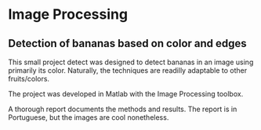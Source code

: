 # Image Processing
## Detection of bananas based on color and edges

This small project detect was designed to detect bananas in an image using primarily its color.
Naturally, the techniques are readilly adaptable to other fruits/colors.

The project was developed in Matlab with the Image Processing toolbox.

A thorough report documents the methods and results. The report is in Portuguese, but the images are cool nonetheless.

